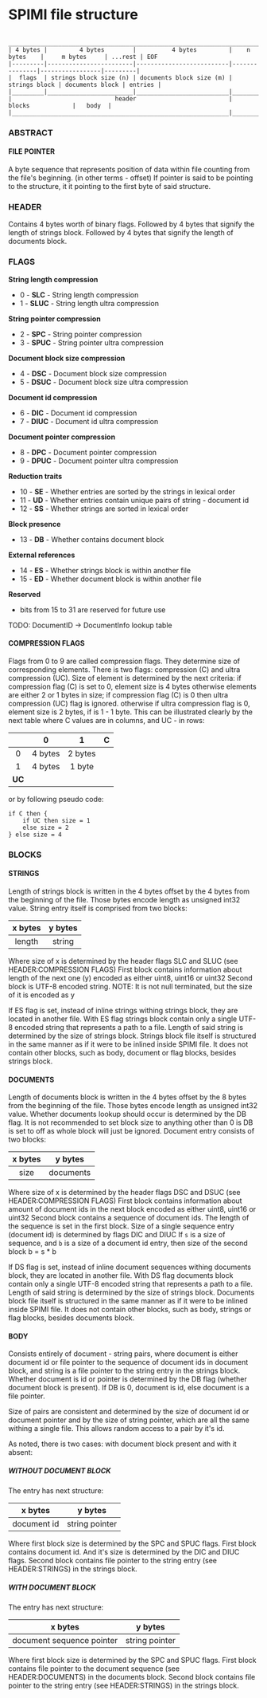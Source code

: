 # SPIMI file structure

     _________________________________________________________________________________________________________
    | 4 bytes |         4 bytes        |          4 bytes         |    n bytes    |     m bytes     | ...rest | EOF
    |---------|------------------------|--------------------------|---------------|-----------------|---------|
    |  flags  | strings block size (n) | documents block size (m) | strings block | documents block | entries |
    |_________|________________________|__________________________|_______________|_________________|_________|
    |                             header                          |               blocks            |   body  |
    |_____________________________________________________________|_________________________________|_________|

### ABSTRACT
#### FILE POINTER
A byte sequence that represents position of data within file counting from the file's beginning. (in other terms - offset)
If pointer is said to be pointing to the structure, it it pointing to the first byte of said structure.

### HEADER
Contains 4 bytes worth of binary flags.
Followed by 4 bytes that signify the length of strings block.
Followed by 4 bytes that signify the length of documents block.

### FLAGS
**String length compression**
- 0  - **SLC**  - String length compression
- 1  - **SLUC** - String length ultra compression

**String pointer compression**
- 2  - **SPC**  - String pointer compression
- 3  - **SPUC** - String pointer ultra compression

**Document block size compression**
- 4  - **DSC**  - Document block size compression
- 5  - **DSUC** - Document block size ultra compression

**Document id compression**
- 6  - **DIC**  - Document id compression
- 7  - **DIUC** - Document id ultra compression

**Document pointer compression**
- 8  - **DPC**  - Document pointer compression
- 9  - **DPUC** - Document pointer ultra compression

**Reduction traits**
- 10 - **SE**   - Whether entries are sorted by the strings in lexical order
- 11 - **UD**   - Whether entries contain unique pairs of string - document id
- 12 - **SS**   - Whether strings are sorted in lexical order

**Block presence**
- 13 - **DB**   - Whether contains document block

**External references**
- 14 - **ES**   - Whether strings block is within another file
- 15 - **ED**   - Whether document block is within another file

**Reserved**
- bits from 15 to 31 are reserved for future use

TODO: DocumentID -> DocumentInfo lookup table

#### COMPRESSION FLAGS
Flags from 0 to 9 are called compression flags. They determine size of corresponding elements.
There is two flags: compression (C) and ultra compression (UC).
Size of element is determined by the next criteria:
if compression flag (C) is set to 0, element size is 4 bytes
otherwise elements are either 2 or 1 bytes in size;
if compression flag (C) is 0 then ultra compression (UC) flag is ignored.
otherwise if ultra compression flag is 0, element size is 2 bytes, if is 1 - 1 byte.
This can be illustrated clearly by the next table where C values are in columns, and UC - in rows:

|   |    0    |    1    |**C**|
|:-:|:-------:|:-------:|:---:|
| 0 | 4 bytes | 2 bytes |
| 1 | 4 bytes |  1 byte |
|**UC**

    

or by following pseudo code:

    if C then {
        if UC then size = 1
        else size = 2
    } else size = 4

### BLOCKS

#### STRINGS
Length of strings block is written in the 4 bytes offset by the 4 bytes from the beginning of the file.
Those bytes encode length as unsigned int32 value.
String entry itself is comprised from two blocks:

| x bytes | y bytes |
|:-------:|:-------:|
| length  |  string |

Where size of x is determined by the header flags SLC and SLUC (see HEADER:COMPRESSION FLAGS)
First block contains information about length of the next one (y) encoded as either uint8, uint16 or uint32
Second block is UTF-8 encoded string. NOTE: It is not null terminated, but the size of it is encoded as y

If ES flag is set, instead of inline strings withing strings block, they are located in another file.
With ES flag strings block contain only a single UTF-8 encoded string that represents a path to a file.
Length of said string is determined by the size of strings block.
Strings block file itself is structured in the same manner as if it were to be inlined inside SPIMI file.
It does not contain other blocks, such as body, document or flag blocks, besides strings block.

#### DOCUMENTS
Length of documents block is written in the 4 bytes offset by the 8 bytes from the beginning of the file.
Those bytes encode length as unsigned int32 value.
Whether documents lookup should occur is determined by the DB flag.
It is not recommended to set block size to anything other than 0 is DB is set to off as whole block will just be ignored.
Document entry consists of two blocks:

| x bytes |  y bytes  |
|:-------:|:---------:|
|  size   | documents |

Where size of x is determined by the header flags DSC and DSUC (see HEADER:COMPRESSION FLAGS)
First block contains information about amount of document ids in the next block encoded as either uint8, uint16 or uint32
Second block contains a sequence of document ids. The length of the sequence is set in the first block.
Size of a single sequence entry (document id) is determined by flags DIC and DIUC
If `s` is a size of sequence, and `b` is a size of a document id entry, then size of the second block b = s * b

If DS flag is set, instead of inline document sequences withing documents block, they are located in another file.
With DS flag documents block contain only a single UTF-8 encoded string that represents a path to a file.
Length of said string is determined by the size of strings block.
Documents block file itself is structured in the same manner as if it were to be inlined inside SPIMI file.
It does not contain other blocks, such as body, strings or flag blocks, besides documents block.

#### BODY
Consists entirely of document - string pairs,
where document is either document id or file pointer to the sequence of document ids in document block,
and string is a file pointer to the string entry in the strings block.
Whether document is id or pointer is determined by the DB flag (whether document block is present).
If DB is 0, document is id, else document is a file pointer.

Size of pairs are consistent and determined by the size of document id or document pointer
and by the size of string pointer, which are all the same withing a single file.
This allows random access to a pair by it's id.

As noted, there is two cases: with document block present and with it absent:

##### WITHOUT DOCUMENT BLOCK
The entry has next structure:

|   x bytes   |    y bytes     |
|:-----------:|:--------------:|
| document id | string pointer |

Where first block size is determined by the SPC and SPUC flags.
First block contains document id. And it's size is determined by the DIC and DIUC flags.
Second block contains file pointer to the string entry (see HEADER:STRINGS) in the strings block.

##### WITH DOCUMENT BLOCK
The entry has next structure:

|          x bytes          |    y bytes     |
|:-------------------------:|:--------------:|
| document sequence pointer | string pointer |

Where first block size is determined by the SPC and SPUC flags.
First block contains file pointer to the document sequence (see HEADER:DOCUMENTS) in the documents block.
Second block contains file pointer to the string entry (see HEADER:STRINGS) in the strings block.
